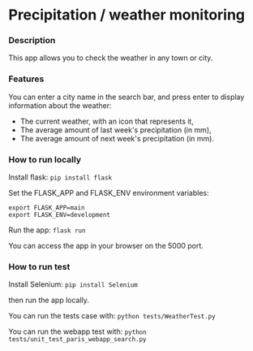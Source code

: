 <h1>Precipitation / weather monitoring</h1>

<h3>Description</h3>

This app allows you to check the weather in any town or city.

<h3>Features</h3>

You can enter a city name in the search bar, and press enter to display information about the weather:
 - The current weather, with an icon that represents it,
 - The average amount of last week's precipitation (in mm),
 - The average amount of next week's precipitation (in mm).

<h3>How to run locally</h3>

Install flask:
``
pip install flask
``

Set the FLASK_APP and FLASK_ENV environment variables:

````
export FLASK_APP=main
export FLASK_ENV=development
````

Run the app:
``flask run``

You can access the app in your browser on the 5000 port.

<h3>How to run test</h3>

Install Selenium:
``
pip install Selenium
``

then run the app locally.

You can run the tests case with:
``
python tests/WeatherTest.py
``

You can run the webapp test with:
``
python tests/unit_test_paris_webapp_search.py
``
